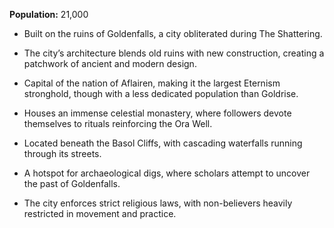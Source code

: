 **Population:** 21,000

- Built on the ruins of Goldenfalls, a city obliterated during The Shattering.

- The city’s architecture blends old ruins with new construction, creating a patchwork of ancient and modern design.

- Capital of the nation of Aflairen, making it the largest Eternism stronghold, though with a less dedicated population than Goldrise.

- Houses an immense celestial monastery, where followers devote themselves to rituals reinforcing the Ora Well.

- Located beneath the Basol Cliffs, with cascading waterfalls running through its streets.

- A hotspot for archaeological digs, where scholars attempt to uncover the past of Goldenfalls.

- The city enforces strict religious laws, with non-believers heavily restricted in movement and practice.